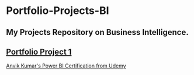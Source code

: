 # Portfolio-Projects-BI

## My Projects Repository on Business Intelligence.

## [Portfolio Project 1](https://github.com/AnvikKumar/Portfolio-Projects-BI/tree/main/Portfolio-project-1-Power-BI)

[Anvik Kumar's Power BI Certification from Udemy](https://github.com/AnvikKumar/Portfolio-Projects-BI/blob/main/Anvik_Power_BI.pdf)



